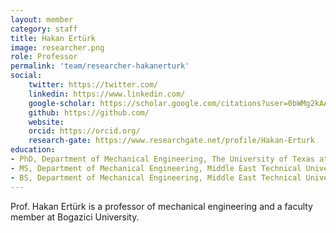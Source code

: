 ```yaml
---
layout: member
category: staff
title: Hakan Ertürk
image: researcher.png
role: Professor
permalink: 'team/researcher-hakanerturk'
social:
    twitter: https://twitter.com/
    linkedin: https://www.linkedin.com/
    google-scholar: https://scholar.google.com/citations?user=0bWMg2kAAAAJ&hl=en&oi=ao
    github: https://github.com/
    website:
    orcid: https://orcid.org/
    research-gate: https://www.researchgate.net/profile/Hakan-Erturk
education:
- PhD, Department of Mechanical Engineering, The University of Texas at Austin, Austin, TX, USA, 2002
- MS, Department of Mechanical Engineering, Middle East Technical University, Ankara, Turkey, 1997
- BS, Department of Mechanical Engineering, Middle East Technical University, Ankara, Turkey, 1994
---
```


Prof. Hakan Ertürk is a professor of mechanical engineering and a faculty member at Bogazici University.
